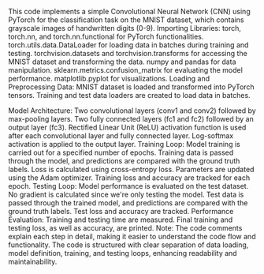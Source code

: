This code implements a simple Convolutional Neural Network (CNN) using PyTorch for the classification task on the MNIST dataset, which contains grayscale images of handwritten digits (0-9).
Importing Libraries:
torch, torch.nn, and torch.nn.functional for PyTorch functionalities.
torch.utils.data.DataLoader for loading data in batches during training and testing.
torchvision.datasets and torchvision.transforms for accessing the MNIST dataset and transforming the data.
numpy and pandas for data manipulation.
sklearn.metrics.confusion_matrix for evaluating the model performance.
matplotlib.pyplot for visualizations.
Loading and Preprocessing Data:
MNIST dataset is loaded and transformed into PyTorch tensors.
Training and test data loaders are created to load data in batches.


Model Architecture:
Two convolutional layers (conv1 and conv2) followed by max-pooling layers.
Two fully connected layers (fc1 and fc2) followed by an output layer (fc3).
Rectified Linear Unit (ReLU) activation function is used after each convolutional layer and fully connected layer.
Log-softmax activation is applied to the output layer.
Training Loop:
Model training is carried out for a specified number of epochs.
Training data is passed through the model, and predictions are compared with the ground truth labels.
Loss is calculated using cross-entropy loss.
Parameters are updated using the Adam optimizer.
Training loss and accuracy are tracked for each epoch.
Testing Loop:
Model performance is evaluated on the test dataset.
No gradient is calculated since we're only testing the model.
Test data is passed through the trained model, and predictions are compared with the ground truth labels.
Test loss and accuracy are tracked.
Performance Evaluation:
Training and testing time are measured.
Final training and testing loss, as well as accuracy, are printed.
Note:
The code comments explain each step in detail, making it easier to understand the code flow and functionality.
The code is structured with clear separation of data loading, model definition, training, and testing loops, enhancing readability and maintainability.






